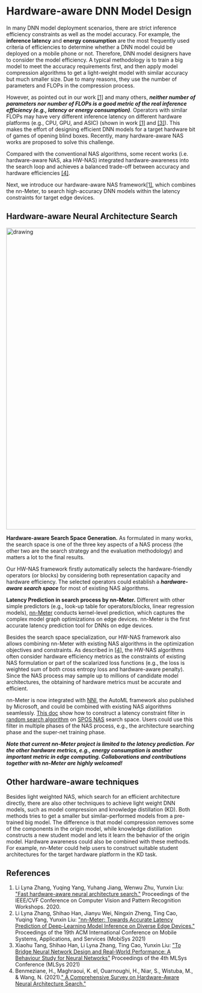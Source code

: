 # Hardware-aware DNN Model Design

In many DNN model deployment scenarios, there are strict inference efficiency constraints as well as the model accuracy. For example, the **inference latency** and **energy consumption** are the most frequently used criteria of efficiencies to determine whether a DNN model could be deployed on a mobile phone or not. Therefore, DNN model designers have to consider the model efficiency. A typical methodology is to train a big model to meet the accuracy requirements first, and then apply model compression algorithms to get a light-weight model with similar accuracy but much smaller size. Due to many reasons, they use the number of parameters and FLOPs in the compression process.

However, as pointed out in our work [[1]](https://openaccess.thecvf.com/content_CVPRW_2020/papers/w40/Zhang_Fast_Hardware-Aware_Neural_Architecture_Search_CVPRW_2020_paper.pdf) and many others, ***neither number of parameters nor number of FLOPs is a good metric of the real inference efficiency (e.g., latency or energy consumption)***. Operators with similar FLOPs may have very different inference latency on different hardware platforms (e.g., CPU, GPU, and ASIC) (shown in work [[1]](https://openaccess.thecvf.com/content_CVPRW_2020/papers/w40/Zhang_Fast_Hardware-Aware_Neural_Architecture_Search_CVPRW_2020_paper.pdf) and [[3]](https://proceedings.mlsys.org/paper/2021/file/02522a2b2726fb0a03bb19f2d8d9524d-Paper.pdf)). This makes the effort of designing efficient DNN models for a target hardware bit of games of opening blind boxes. Recently, many hardware-aware NAS works are proposed to solve this challenge.

Compared with the conventional NAS algorithms, some recent works (i.e. hardware-aware NAS, aka HW-NAS) integrated hardware-awareness into the search loop and achieves a balanced trade-off between accuracy and hardware efficiencies [[4]](http://arxiv.org/abs/2101.09336).

Next, we introduce our hardware-aware NAS framework[[1]](https://openaccess.thecvf.com/content_CVPRW_2020/papers/w40/Zhang_Fast_Hardware-Aware_Neural_Architecture_Search_CVPRW_2020_paper.pdf), which combines the nn-Meter, to search high-accuracy DNN models within the latency constraints for target edge devices.

## Hardware-aware Neural Architecture Search

<img src="imgs/hw-nas.png" alt="drawing" width="800"/>

**Hardware-aware Search Space Generation.** As formulated in many works, the search space is one of the three key aspects of a NAS process (the other two are the search strategy and the evaluation methodology) and matters a lot to the final results.

Our HW-NAS framework firstly automatically selects the hardware-friendly operators (or blocks) by considering both representation capacity and hardware efficiency. The selected operators could establish a ***hardware-aware search space*** for most of existing NAS algorithms.

**Latency Prediction in search process by nn-Meter.** Different with other simple predictors (e.g., look-up table for operators/blocks, linear regression models), [nn-Meter](../overview.md) conducts kernel-level prediction, which captures the complex model graph optimizations on edge devices. nn-Meter is the first accurate latency prediction tool for DNNs on edge devices.

Besides the search space specialization, our HW-NAS framework also allows combining nn-Meter with existing NAS algorithms in the optimization objectives and constraints. As described in [[4]](http://arxiv.org/abs/2101.09336), the HW-NAS algorithms often consider hardware efficiency metrics as the constraints of existing NAS formulation or part of the scalarized loss functions (e.g., the loss is weighted sum of both cross entropy loss and hardware-aware penalty). Since the NAS process may sample up to millions of candidate model architectures, the obtaining of hardware metrics must be accurate and efficient.

nn-Meter is now integrated with [NNI](https://github.com/microsoft/nni), the AutoML framework also published by Microsoft, and could be combined with existing NAS algorithms seamlessly. [This doc](https://nni.readthedocs.io/en/stable/NAS/multi_trial_nas.html) show how to construct a latency constraint filter in [random search algorithm](https://arxiv.org/abs/1902.07638) on [SPOS NAS](https://www.ecva.net/papers/eccv_2020/papers_ECCV/papers/123610528.pdf) search space. Users could use this filter in multiple phases of the NAS process, e.g., the architecture searching phase and the super-net training phase.

***Note that current nn-Meter project is limited to the latency prediction. For the other hardware metrics, e.g., energy consumption is another important metric in edge computing. Collaborations and contributions together with nn-Meter are highly welcomed!***

## Other hardware-aware techniques

Besides light weighted NAS, which search for an efficient architecture directly, there are also other techniques to achieve light weight DNN models, such as model compression and knowledge distillation (KD). Both methods tries to get a smaller but similar-performed models from a pre-trained big model. The difference is that model compression removes some of the components in the origin model, while knowledge distillation constructs a new student model and lets it learn the behavior of the origin model. Hardware awareness could also be combined with these methods.
For example, nn-Meter could help users to construct suitable student architectures for the target hardware platform in the KD task.

## References

1. Li Lyna Zhang, Yuqing Yang, Yuhang Jiang, Wenwu Zhu, Yunxin Liu: [&#34;Fast hardware-aware neural architecture search.&#34;](https://openaccess.thecvf.com/content_CVPRW_2020/papers/w40/Zhang_Fast_Hardware-Aware_Neural_Architecture_Search_CVPRW_2020_paper.pdf) Proceedings of the IEEE/CVF Conference on Computer Vision and Pattern Recognition Workshops. 2020.
2. Li Lyna Zhang, Shihao Han, Jianyu Wei, Ningxin Zheng, Ting Cao, Yuqing Yang, Yunxin Liu: [&#34;nn-Meter: Towards Accurate Latency Prediction of Deep-Learning Model Inference on Diverse Edge Devices.&#34;](https://dl.acm.org/doi/10.1145/3458864.3467882) Proceedings of the 19th ACM International Conference on Mobile Systems, Applications, and Services (MobiSys 2021)
3. Xiaohu Tang, Shihao Han, Li Lyna Zhang, Ting Cao, Yunxin Liu: [&#34;To Bridge Neural Network Design and Real-World Performance: A Behaviour Study for Neural Networks&#34;](https://proceedings.mlsys.org/paper/2021/file/02522a2b2726fb0a03bb19f2d8d9524d-Paper.pdf) Proceedings of the 4th MLSys Conference (MLSys 2021)
4. Benmeziane, H., Maghraoui, K. el, Ouarnoughi, H., Niar, S., Wistuba, M., & Wang, N. (2021).[&#34; A Comprehensive Survey on Hardware-Aware Neural Architecture Search.&#34;](http://arxiv.org/abs/2101.09336)
